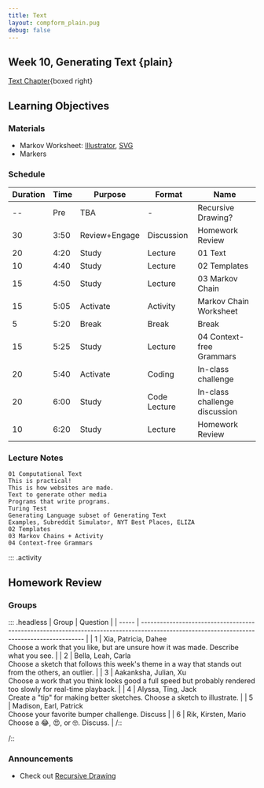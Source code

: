 ```yaml
---
title: Text
layout: compform_plain.pug
debug: false
---
```


## Week 10, Generating Text {plain}

[Text Chapter](./index.html){boxed right}

## Learning Objectives

### Materials

- Markov Worksheet: [Illustrator](handouts/markov.ai), [SVG](handouts/markov.svg)
- Markers

### Schedule

<!--
| Time | ESA           | Type         | Activity                      |
| ---- | ------------- | ------------ | ----------------------------- |
| Pre  | TBA           | -            | Recursive Drawing?            |
| 3:50 | Review+Engage | Discussion   | Homework Review               |
| 4:20 | Study         | Lecture      | 01 Text                       |
| 4:40 | Study         | Lecture      | 02 Templates                  |
| 4:50 | Study         | Lecture      | 03 Markov Chain               |
| 4:55 | Activate      | Activity     | Markov Chain Worksheet        |
| 5:10 | Break         | Break        | Break                         |
| 5:25 | Study         | Lecture      | 04 Context-free Grammars      |
| 5:40 | Activate      | Coding       | In-class challenge            |
| 6:00 | Study         | Code Lecture | In-class challenge discussion |
| 6:20 | Study         | Lecture      | Homework Review               |
-->

| Duration | Time | Purpose       | Format       | Name                          |
| -------- | ---- | ------------- | ------------ | ----------------------------- |
| --       | Pre  | TBA           | -            | Recursive Drawing?            |
| 30       | 3:50 | Review+Engage | Discussion   | Homework Review               |
| 20       | 4:20 | Study         | Lecture      | 01 Text                       |
| 10       | 4:40 | Study         | Lecture      | 02 Templates                  |
| 15       | 4:50 | Study         | Lecture      | 03 Markov Chain               |
| 15       | 5:05 | Activate      | Activity     | Markov Chain Worksheet        |
| 5        | 5:20 | Break         | Break        | Break                         |
| 15       | 5:25 | Study         | Lecture      | 04 Context-free Grammars      |
| 20       | 5:40 | Activate      | Coding       | In-class challenge            |
| 20       | 6:00 | Study         | Code Lecture | In-class challenge discussion |
| 10       | 6:20 | Study         | Lecture      | Homework Review               |

### Lecture Notes

```
01 Computational Text
This is practical!
This is how websites are made.
Text to generate other media
Programs that write programs.
Turing Test
Generating Language subset of Generating Text
Examples, Subreddit Simulator, NYT Best Places, ELIZA
02 Templates
03 Markov Chains + Activity
04 Context-free Grammars
```

::: .activity

## Homework Review

### Groups

::: .headless
| Group | Question |
| ----- | ------------------------------------------------------------------------------------------------------------------------------------------ |
| 1 | Xia, Patricia, Dahee <br/> Choose a work that you like, but are unsure how it was made. Describe what you see. |
| 2 | Bella, Leah, Carla <br/> Choose a sketch that follows this week's theme in a way that stands out from the others, an outlier. |
| 3 | Aakanksha, Julian, Xu <br/> Choose a work that you think looks good a full speed but probably rendered too slowly for real-time playback. |
| 4 | Alyssa, Ting, Jack <br/> Create a "tip" for making better sketches. Choose a sketch to illustrate. |
| 5 | Madison, Earl, Patrick <br/> Choose your favorite bumper challenge. Discuss |
| 6 | Rik, Kirsten, Mario <br/> Choose a 😂, 😍, or 🤓. Discuss. |
/::

/::

<!-- Choose a project that presents an interesting direction for further design inquiry. Suggest possible variations on this project. -->

### Announcements

- Check out [Recursive Drawing](http://recursivedrawing.com/draw.html)

<style> 
    .headless thead {
        display: none;
    }
</style>
